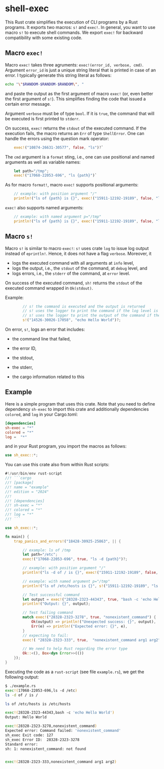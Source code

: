 # shell-exec

This Rust crate simplifies the execution of CLI programs by a Rust programs. It exports two macros: `s!` and `exec!`. In general, you want to use macro `s!` to execute shell commands. We export  `exec!` for backward compatibility with some existing code.

## Macro `exec!`

Macro `exec!` takes three agruments: `exec!(error_id, verbose, cmd)`. Argument `error_id` is just a unique string literal that is printed in case of an error. I typically generate this string literal as follows:

```bash
echo "\"$RANDOM-$RANDOM-$RANDOM\", "
```

and paste the output as the first argument of macro `exec!` (or, even better the first argument of `s!`). This simplifies finding the code that issued a certain error message.

Argument `verbose` must be of type `bool`. If it is `true`, the command that will be executed is first printed to `stderr`.

On success, `exec!` returns the `stdout` of the executed command. If the execution fails, the macro returns an `Err` of type `ShellError`.  One can handle the errors using the question mark operator:

```rust
    exec!("10874-26631-30577", false, "ls")?`
```

The `cmd` argument is a `format` sting, i.e., one can use positional and named arguments as well as variable names:

```rust
    let path="/tmp";
    exec!("17068-22053-696", "ls {path}")`
```

As for macro `format!`,  macro `exec!` supports positional arguments:

```rust
    // example: with position argument "/"
    println!("ls of {path} is {}", exec!("15911-12192-19189", false, "ls {}", "/")?);
```

`exec!` also supports named arguments:

```rust
    // example: with named argument p="/tmp"
    println!("ls of {path} is {}", exec!("15911-12192-19189", false, "ls {p}", p="/tmp")?);
```

## Macro `s!`

Macro `s!` is similar to macro `exec!`: `s!` uses crate `log` to issue log output instead of `eprintln!`. 
Hence, it does not have a flag `verbose`.  Moreover, it  

- logs the executed command with all arguments at `info` level, 
- logs the output, i.e., the `stdout` of the command, at `debug` level, and 
- logs errors, i.e., the `stderr` of the command,  at `error` level.

On success of the executed command, `sh!` returns the `stdout` of the executed command wrapped in `Ok(stdout)`.

Example:

```rust
        // s! the command is executed and the output is returned
        // s! uses the logger to print the command if the log level is set to info
        // s! uses the logger to print the output of the command if the log level is set to debug
        s!("14526-30026-17058", "echo Hello World")?;
```


On error, `s!`, logs an error that includes:

- the command line that failed,
- the error ID,
- the stdout,
- the stderr,

- the cargo information related to this 

## Example

Here is a simple program that uses this crate. Note that you need to define dependency `sh-exec` to import this crate and additionally dependencies `colored`, and `log` in your Cargo.toml:

```toml
[dependencies]
sh-exec = "*"
colored = "*"
log =  "*"
```

and in your Rust program, you import the macros as follows:

```Rust
use sh_exec::*;
```

You can use this crate also from within Rust scripts:

```rust
#!/usr/bin/env rust-script
//! ```cargo
//! [package]
//! name = "example"
//! edition = "2024"
//!
//! [dependencies]
//! sh-exec = "*"
//! colored = "*"
//! log = "*"
//! ```

use sh_exec::*;

fn main() {
    trap_panics_and_errors!("18428-30925-25863", || {

        // example: ls of /tmp
        let path="/etc";
        exec!("17068-22053-696", true, "ls -d {path}")?;

        // example: with position argument "/"
        println!("ls -d of / is {}", exec!("15911-12192-19189", false,  "ls -d {}", "/")?);

        // example: with named argument p="/tmp"
        println!("ls of /etc/hosts is {}", s!("15911-12192-19189", "ls {p}", p="/etc/hosts")?);

        // Test successful command
        let output = exec!("28328-2323-44343", true, "bash -c 'echo Hello World'")?;
        println!("Output: {}", output);

        // Test failing command
        match exec!("28328-2323-3278", true, "nonexistent_command") {
            Ok(output) => println!("Unexpected success: {}", output),
            Err(e) => println!("Expected error: {}", e),
        }
        // expecting to fail:
        exec!( "28328-2323-333", true,  "nonexistent_command arg1 arg2")?;

        // We need to help Rust regarding the error type
        Ok::<(), Box<dyn Error>>(())
    });
}
```

Executing the code as a `rust-script` (see file `example.rs`), we get the following output:

```bash
$ ./example.rs
exec!(17068-22053-696,ls -d /etc)
ls -d of / is /

ls of /etc/hosts is /etc/hosts

exec!(28328-2323-44343,bash -c 'echo Hello World')
Output: Hello World

exec!(28328-2323-3278,nonexistent_command)
Expected error: Command failed: 'nonexistent_command'
sh_exec Exit code: 127
sh_exec Error ID:  28328-2323-3278
Standard error:
sh: 1: nonexistent_command: not found


exec!(28328-2323-333,nonexistent_command arg1 arg2)
```
